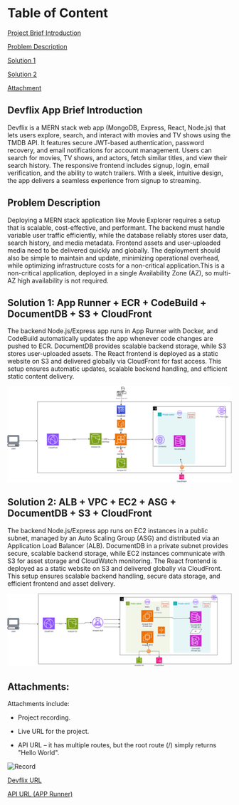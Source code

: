 # Table of Content

[Project Brief Introduction ](#devflix-app-brief-introduction)

[Problem Description  ](#problem-description)

[Solution 1](#solution-1-app-runner--ecr--codebuild--documentdb--s3--cloudfront)

[Solution 2](#solution-2-alb--vpc--ec2--asg--documentdb--s3--cloudfront)

[Attachment](#attachments)




## Devflix App Brief Introduction

Devflix is a MERN stack web app (MongoDB, Express, React, Node.js) that lets users explore, search, and interact with movies and TV shows using the TMDB API. It features secure JWT-based authentication, password recovery, and email notifications for account management. Users can search for movies, TV shows, and actors, fetch similar titles, and view their search history. The responsive frontend includes signup, login, email verification, and the ability to watch trailers. With a sleek, intuitive design, the app delivers a seamless experience from signup to streaming.

## Problem Description 

Deploying a MERN stack application like Movie Explorer requires a setup that is scalable, cost-effective, and performant. The backend must handle variable user traffic efficiently, while the database reliably stores user data, search history, and media metadata. Frontend assets and user-uploaded media need to be delivered quickly and globally. The deployment should also be simple to maintain and update, minimizing operational overhead, while optimizing infrastructure costs for a non-critical application.This is a non-critical application, deployed in a single Availability Zone (AZ), so multi-AZ high availability is not required.

## Solution 1: App Runner + ECR + CodeBuild + DocumentDB + S3 + CloudFront

The backend Node.js/Express app runs in App Runner with Docker, and CodeBuild automatically updates the app whenever code changes are pushed to ECR. DocumentDB provides scalable backend storage, while S3 stores user-uploaded assets. The React frontend is deployed as a static website on S3 and delivered globally via CloudFront for fast access. This setup ensures automatic updates, scalable backend handling, and efficient static content delivery.

![Solution 1](public/solution-1.png)

## Solution 2: ALB + VPC + EC2 + ASG + DocumentDB + S3 + CloudFront

The backend Node.js/Express app runs on EC2 instances in a public subnet, managed by an Auto Scaling Group (ASG) and distributed via an Application Load Balancer (ALB). DocumentDB in a private subnet provides secure, scalable backend storage, while EC2 instances communicate with S3 for asset storage and CloudWatch monitoring. The React frontend is deployed as a static website on S3 and delivered globally via CloudFront. This setup ensures scalable backend handling, secure data storage, and efficient frontend and asset delivery.

![Solution 2](public/solution-2.png)

## Attachments:

Attachments include:

- Project recording.

- Live URL for the project.

- API URL – it has multiple routes, but the root route (/) simply returns "Hello World".


![Record](public/Devflix-Record.gif)


[Devflix URL](https://d3kgyzvfykmd3v.cloudfront.net/)

[API URL (APP Runner)](https://rr6jhimnje.eu-central-1.awsapprunner.com/)
